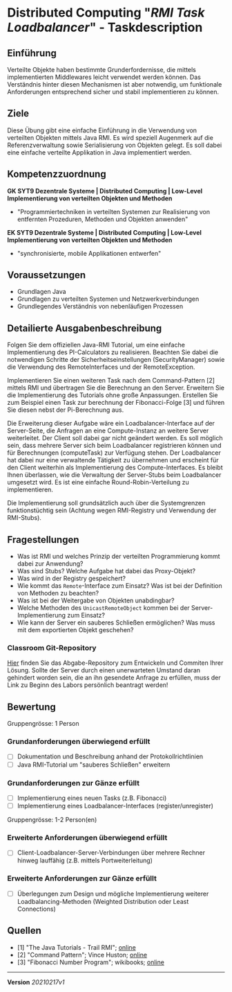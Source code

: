 # Distributed Computing "*RMI Task Loadbalancer*" - Taskdescription

## Einführung
Verteilte Objekte haben bestimmte Grunderfordernisse, die mittels implementierten Middlewares leicht verwendet werden können. Das Verständnis hinter diesen Mechanismen ist aber notwendig, um funktionale Anforderungen entsprechend sicher und stabil implementieren zu können.

## Ziele
Diese Übung gibt eine einfache Einführung in die Verwendung von verteilten Objekten mittels Java RMI. Es wird speziell Augenmerk auf die Referenzverwaltung sowie Serialisierung von Objekten gelegt. Es soll dabei eine einfache verteilte Applikation in Java implementiert werden.

## Kompetenzzuordnung
**GK SYT9 Dezentrale Systeme | Distributed Computing | Low-Level
Implementierung von verteilten Objekten und Methoden**  

* "Programmiertechniken in verteilten Systemen zur Realisierung von entfernten Prozeduren, Methoden und Objekten anwenden"

**EK SYT9 Dezentrale Systeme | Distributed Computing | Low-Level
Implementierung von verteilten Objekten und Methoden**  

* "synchronisierte, mobile Applikationen entwerfen"

## Voraussetzungen
* Grundlagen Java
* Grundlagen zu verteilten Systemen und Netzwerkverbindungen
* Grundlegendes Verständnis von nebenläufigen Prozessen

## Detailierte Ausgabenbeschreibung
Folgen Sie dem offiziellen Java-RMI Tutorial, um eine einfache Implementierung des PI-Calculators zu realisieren. Beachten Sie dabei die notwendigen Schritte der Sicherheitseinstellungen (SecurityManager) sowie die Verwendung des RemoteInterfaces und der RemoteException.

Implementieren Sie einen weiteren Task nach dem Command-Pattern [2] mittels RMI und übertragen Sie die Berechnung an den Server. Erweitern Sie die Implementierung des Tutorials ohne große Anpassungen. Erstellen Sie zum Beispiel einen Task zur berechnung der Fibonacci-Folge [3] und führen Sie diesen nebst der Pi-Berechnung aus.

Die Erweiterung dieser Aufgabe wäre ein Loadbalancer-Interface auf der Server-Seite, die Anfragen an eine Compute-Instanz an weitere Server weiterleitet. Der Client soll dabei gar nicht geändert werden. Es soll möglich sein, dass mehrere Server sich beim Loadbalancer registrieren können und für Berechnungen (computeTask) zur Verfügung stehen. Der Loadbalancer hat dabei nur eine verwaltende Tätigkeit zu übernehmen und erscheint für den Client weiterhin als Implementierung des Compute-Interfaces. Es bleibt Ihnen überlassen, wie die Verwaltung der Server-Stubs beim Loadbalancer umgesetzt wird. Es ist eine einfache Round-Robin-Verteilung zu implementieren.

Die Implementierung soll grundsätzlich auch über die Systemgrenzen funktionstüchtig sein (Achtung wegen RMI-Registry und Verwendung der RMI-Stubs).

## Fragestellungen
* Was ist RMI und welches Prinzip der verteilten Programmierung kommt dabei zur Anwendung?
* Was sind Stubs? Welche Aufgabe hat dabei das Proxy-Objekt?
* Was wird in der Registry gespeichert?
* Wie kommt das `Remote`-Interface zum Einsatz? Was ist bei der Definition von Methoden zu beachten?
* Was ist bei der Weitergabe von Objekten unabdingbar?
* Welche Methoden des `UnicastRemoteObject` kommen bei der Server-Implementierung zum Einsatz?
* Wie kann der Server ein sauberes Schließen ermöglichen? Was muss mit dem exportierten Objekt geschehen?

### Classroom Git-Repository
[Hier](https://github.com/500) finden Sie das Abgabe-Repository zum Entwickeln und Commiten Ihrer Lösung. Sollte der Server durch einen unerwarteten Umstand daran gehindert worden sein, die an ihn gesendete Anfrage zu erfüllen, muss der Link zu Beginn des Labors persönlich beantragt werden!

## Bewertung
Gruppengrösse: 1 Person
### Grundanforderungen **überwiegend erfüllt**
- [ ] Dokumentation und Beschreibung anhand der Protokollrichtlinien
- [ ] Java RMI-Tutorial um "sauberes Schließen" erweitern
### Grundanforderungen **zur Gänze erfüllt**
- [ ] Implementierung eines neuen Tasks (z.B. Fibonacci)
- [ ] Implementierung eines Loadbalancer-Interfaces (register/unregister)

Gruppengrösse: 1-2 Person(en)
### Erweiterte Anforderungen **überwiegend erfüllt**
- [ ] Client-Loadbalancer-Server-Verbindungen über mehrere Rechner hinweg lauffähig (z.B. mittels Portweiterleitung)
### Erweiterte Anforderungen **zur Gänze erfüllt**
- [ ] Überlegungen zum Design und mögliche Implementierung weiterer Loadbalancing-Methoden (Weighted Distribution oder Least Connections)

## Quellen
* [1] "The Java Tutorials - Trail RMI"; [online](http://docs.oracle.com/javase/tutorial/rmi/)
* [2] "Command Pattern"; Vince Huston; [online](http://vincehuston.org/dp/command.html)
* [3] "Fibonacci Number Program"; wikibooks; [online](https://en.wikibooks.org/wiki/Algorithm_Implementation/Mathematics/Fibonacci_Number_Program)

---
**Version** *20210217v1*
